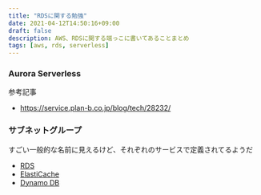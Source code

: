 ```yaml
---
title: "RDSに関する勉強"
date: 2021-04-12T14:50:16+09:00
draft: false
description: AWS、RDSに関する端っこに書いてあることまとめ
tags: [aws, rds, serverless]
---
```


### Aurora Serverless

参考記事

- https://service.plan-b.co.jp/blog/tech/28232/

### サブネットグループ

すごい一般的な名前に見えるけど、それぞれのサービスで定義されてるようだ

- [RDS](https://docs.aws.amazon.com/ja_jp/AmazonRDS/latest/UserGuide/CHAP_Tutorials.WebServerDB.CreateVPC.html#CHAP_Tutorials.WebServerDB.CreateVPC.DBSubnetGroup)
- [ElastiCache](https://docs.aws.amazon.com/ja_jp/AmazonElastiCache/latest/mem-ug/SubnetGroups.Creating.html)
- [Dynamo DB](https://docs.aws.amazon.com/ja_jp/amazondynamodb/latest/developerguide/DAX.create-cluster.console.create-subnet-group.html)
